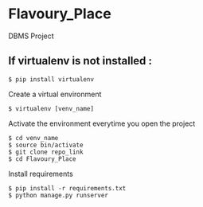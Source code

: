 # Flavoury_Place
DBMS Project

## If virtualenv is not installed :
```
$ pip install virtualenv
```
Create a virtual environment
```
$ virtualenv [venv_name]
```
Activate the environment everytime you open the project
```
$ cd venv_name 
$ source bin/activate
$ git clone repo_link
$ cd Flavoury_Place
```
Install requirements
```
$ pip install -r requirements.txt
$ python manage.py runserver
```
